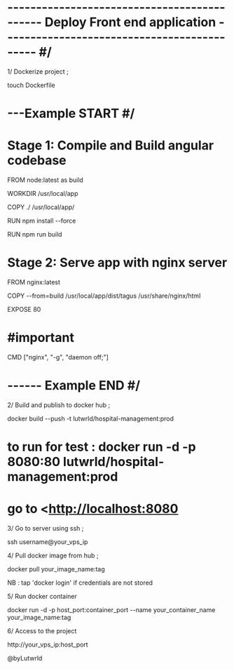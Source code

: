 
# -------------------------------------------- Deploy Front end application -------------------------------------------- #/

1/ Dockerize project ;

touch Dockerfile

# ---Example START #/

# Stage 1: Compile and Build angular codebase

FROM node:latest as build

WORKDIR /usr/local/app

COPY ./ /usr/local/app/

RUN npm install --force

RUN npm run build

# Stage 2: Serve app with nginx server

FROM nginx:latest

COPY --from=build /usr/local/app/dist/tagus /usr/share/nginx/html

EXPOSE 80

# #important

CMD ["nginx", "-g", "daemon off;"]

# ------ Example END  #/

2/ Build and publish to docker hub ;

docker build --push -t lutwrld/hospital-management:prod

# to run for test : docker run -d -p 8080:80 lutwrld/hospital-management:prod

# go to <<http://localhost:8080>

3/ Go to server using ssh ;

ssh username@your_vps_ip

4/ Pull docker image from hub ;

docker pull your_image_name:tag

NB : tap 'docker login'  if credentials are not stored

5/ Run docker container

docker run -d -p host_port:container_port --name your_container_name your_image_name:tag

6/ Access to the project

http://your_vps_ip:host_port

@byLutwrld
